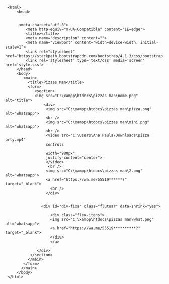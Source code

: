 <!DOCTYPE html>
     <html>
         <head>


          <meta charset="utf-8">
             <meta http-equiv="X-UA-Compatible" content="IE=edge">
             <title></title>
             <meta name="description" content="">
             <meta name="viewport" content="width=device-width, initial-scale=1">
             <link rel="stylesheet" href="https://stackpath.bootstrapcdn.com/bootstrap/4.1.3/css/bootstrap.min.css">
             <link rel='stylesheet' type='text/css' media='screen' href='style.css'>        
         </head>
         <body>
            <main>
              <title>Pizzas Man</title>
              <form>
                 <section>     
                 <img src="C:\xampp\htdocs\pizzas man\nome.png" alt="title">
                     <div>
                      <img src="C:\xampp\htdocs\pizzas man\pizza.png" alt="whatsapp">
                      <br />
                      <img src="C:\xampp\htdocs\pizzas man\mini.png" alt="whatsapp">
                      <br />
                      <video src="C:\Users\Ana Paula\Downloads\pizza prty.mp4"
                      controls 

                      width="980px"
                      justify-content="center">
                      </video>
                       <br />
                      <img src="C:\xampp\htdocs\pizzas man\2.png" alt="whatsapp">
                      <a href="https://wa.me/55519******?" target="_blank">
                        <br />
                      </div>
   
                   
                    <div id="div-fixa" class="flutuar" data-shrink="yes">
                      
                        <div class="flex-itens">
                        <img src="C:\xampp\htdocs\pizzas man\what.png" alt="whatsapp">
                        <a href="https://wa.me/55519**********?" target="_blank">
                        </div>
                        </a>
        
                  </div>
               </section>
              </main>
            </form>     
           </main>
         </body>
     </html>
